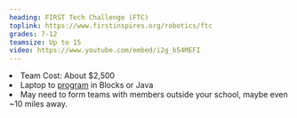 ```yaml
---
heading: FIRST Tech Challenge (FTC)
toplink: https://www.firstinspires.org/robotics/ftc
grades: 7-12
teamsize: Up to 15
video: https://www.youtube.com/embed/i2g_b54MEFI
---
```

<li>Team Cost: About $2,500</li>

<li>Laptop to <a href="https://www.firstinspires.org/resource-library/ftc/technology-information-and-resources">program</a> in Blocks or Java</li>

<li>May need to form teams with members outside your school, maybe even ~10 miles away.</li>
